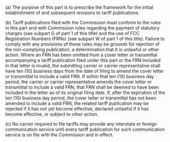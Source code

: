 (a) The purpose of this part is to prescribe the framework for the initial establishment of and subsequent revisions to tariff publications.

(b) Tariff publications filed with the Commission must conform to the rules in this part and with Commission rules regarding the payment of statutory charges (see subpart G of part 1 of this title) and the use of FCC Registration Numbers (FRNs) (see subpart W of part 1 of this title). Failure to comply with any provisions of these rules may be grounds for rejection of the non-complying publication, a determination that it is unlawful or other action. Where an FRN has been omitted from a cover letter or transmittal accompanying a tariff publication filed under this part or the FRN included in that letter is invalid, the submitting carrier or carrier representative shall have ten (10) business days from the date of filing to amend the cover letter or transmittal to include a valid FRN. If within that ten (10) business day period, the carrier or carrier representative amends the cover letter or transmittal to include a valid FRN, that FRN shall be deemed to have been included in the letter as of its original filing date. If, after the expiration of the ten (10) business day period, the cover letter or transmittal has not been amended to include a valid FRN, the related tariff publication may be rejected if it has not yet become effective, declared unlawful if it has become effective, or subject to other action.

(c) No carrier required to file tariffs may provide any interstate or foreign communication service until every tariff publication for such communication service is on file with the Commission and in effect.


